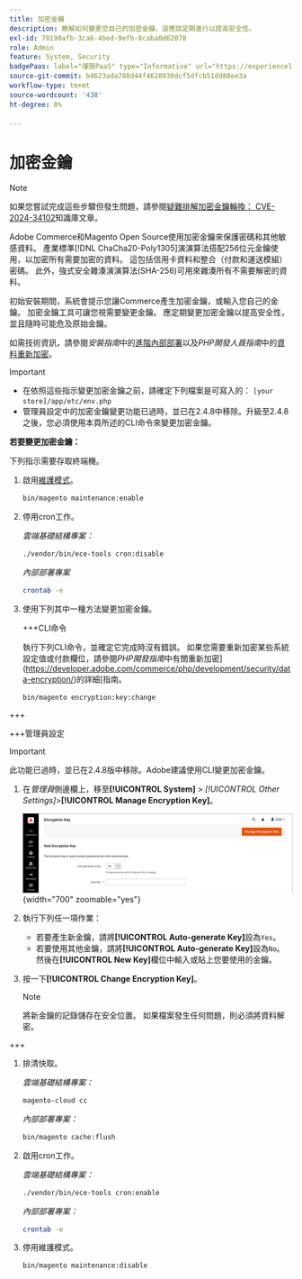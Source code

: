 ```yaml
---
title: 加密金鑰
description: 瞭解如何變更您自己的加密金鑰，這應該定期進行以提高安全性。
exl-id: 78190afb-3ca6-4bed-9efb-8caba0d62078
role: Admin
feature: System, Security
badgePaas: label="僅限PaaS" type="Informative" url="https://experienceleague.adobe.com/en/docs/commerce/user-guides/product-solutions" tooltip="僅適用於雲端專案(Adobe管理的PaaS基礎結構)和內部部署專案的Adobe Commerce 。"
source-git-commit: b4623ada788d44f4628930dcf5dfcb51dd88ee3a
workflow-type: tm+mt
source-wordcount: '438'
ht-degree: 0%

---
```


# 加密金鑰

>[!NOTE]
>
>如果您嘗試完成這些步驟但發生問題，請參閱[疑難排解加密金鑰輪換： CVE-2024-34102](https://experienceleague.adobe.com/en/docs/commerce-knowledge-base/kb/troubleshooting/known-issues-patches-attached/troubleshooting-encryption-key-rotation-cve-2024-34102)知識庫文章。

Adobe Commerce和Magento Open Source使用加密金鑰來保護密碼和其他敏感資料。 產業標準[!DNL ChaCha20-Poly1305]演演算法搭配256位元金鑰使用，以加密所有需要加密的資料。 這包括信用卡資料和整合（付款和運送模組）密碼。 此外，強式安全雜湊演演算法(SHA-256)可用來雜湊所有不需要解密的資料。

初始安裝期間，系統會提示您讓Commerce產生加密金鑰，或輸入您自己的金鑰。 加密金鑰工具可讓您視需要變更金鑰。 應定期變更加密金鑰以提高安全性，並且隨時可能危及原始金鑰。

如需技術資訊，請參閱&#x200B;_安裝指南_&#x200B;中的[進階內部部署](https://experienceleague.adobe.com/docs/commerce-operations/installation-guide/advanced.html)以及&#x200B;_PHP開發人員指南_&#x200B;中的[資料重新加密](https://developer.adobe.com/commerce/php/development/security/data-encryption/)。

>[!IMPORTANT]
>
>- 在依照這些指示變更加密金鑰之前，請確定下列檔案是可寫入的： `[your store]/app/etc/env.php`
>- 管理員設定中的加密金鑰變更功能已過時，並已在2.4.8中移除。升級至2.4.8之後，您必須使用本頁所述的CLI命令來變更加密金鑰。

**若要變更加密金鑰：**

下列指示需要存取終端機。

1. 啟用[維護模式](https://experienceleague.adobe.com/en/docs/commerce-operations/configuration-guide/setup/application-modes#maintenance-mode)。

   ```bash
   bin/magento maintenance:enable
   ```

1. 停用cron工作。

   _雲端基礎結構專案：_

   ```bash
   ./vendor/bin/ece-tools cron:disable
   ```

   _內部部署專案_

   ```bash
   crontab -e
   ```

1. 使用下列其中一種方法變更加密金鑰。

   +++CLI命令

   執行下列CLI命令，並確定它完成時沒有錯誤。 如果您需要重新加密某些系統設定值或付款欄位，請參閱&#x200B;_PHP開發指南_&#x200B;中有關重新加密](https://developer.adobe.com/commerce/php/development/security/data-encryption/)的詳細[指南。

   ```bash
   bin/magento encryption:key:change
   ```

+++

   +++管理員設定

   >[!IMPORTANT]
   >
   >此功能已過時，並已在2.4.8版中移除。Adobe建議使用CLI變更加密金鑰。

   1. 在&#x200B;_管理員_&#x200B;側邊欄上，移至&#x200B;**[!UICONTROL System]** > _[!UICONTROL Other Settings]_>**[!UICONTROL Manage Encryption Key]**。

      ![系統加密金鑰](./assets/encryption-key.png){width="700" zoomable="yes"}

   1. 執行下列任一項作業：

      - 若要產生新金鑰，請將&#x200B;**[!UICONTROL Auto-generate Key]**&#x200B;設為`Yes`。
      - 若要使用其他金鑰，請將&#x200B;**[!UICONTROL Auto-generate Key]**&#x200B;設為`No`。 然後在&#x200B;**[!UICONTROL New Key]**&#x200B;欄位中輸入或貼上您要使用的金鑰。

   1. 按一下&#x200B;**[!UICONTROL Change Encryption Key]**。

      >[!NOTE]
      >
      >將新金鑰的記錄儲存在安全位置。 如果檔案發生任何問題，則必須將資料解密。

+++

1. 排清快取。

   _雲端基礎結構專案：_

   ```bash
   magento-cloud cc
   ```

   _內部部署專案：_

   ```bash
   bin/magento cache:flush
   ```

1. 啟用cron工作。

   _雲端基礎結構專案：_

   ```bash
   ./vendor/bin/ece-tools cron:enable
   ```

   _內部部署專案：_

   ```bash
   crontab -e
   ```

1. 停用維護模式。

   ```bash
   bin/magento maintenance:disable
   ```
